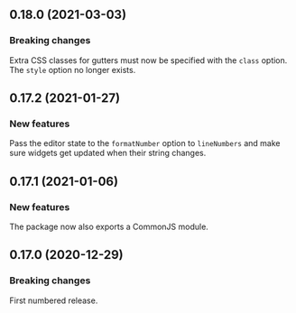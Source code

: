 ## 0.18.0 (2021-03-03)

### Breaking changes

Extra CSS classes for gutters must now be specified with the `class` option. The `style` option no longer exists.

## 0.17.2 (2021-01-27)

### New features

Pass the editor state to the `formatNumber` option to `lineNumbers` and make sure widgets get updated when their string changes.

## 0.17.1 (2021-01-06)

### New features

The package now also exports a CommonJS module.

## 0.17.0 (2020-12-29)

### Breaking changes

First numbered release.

